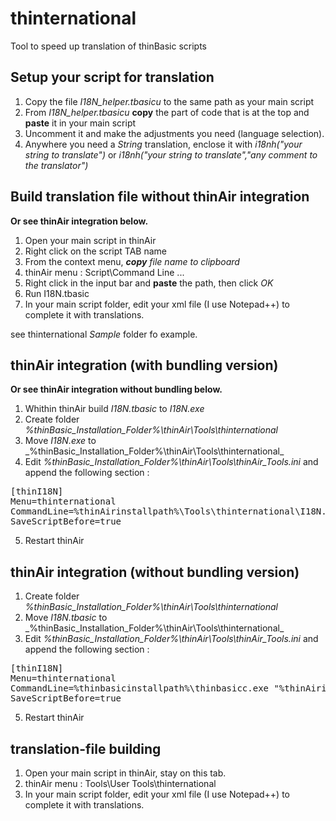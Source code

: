 # thinternational
Tool to speed up translation of thinBasic scripts


## Setup your script for translation

1. Copy the file _I18N_helper.tbasicu_ to the same path as your main script
2. From _I18N_helper.tbasicu_ **copy** the part of code that is at the top and **paste** it in your main script
3. Uncomment it and make the adjustments you need (language selection).
4. Anywhere you need a _String_ translation, enclose it with _i18nh("your string to translate")_ or _i18nh("your string to translate","any comment to the translator")_


## Build translation file without thinAir integration
**Or see thinAir integration below.**

1. Open your main script in thinAir
2. Right click on the script TAB name
3. From the context menu, _**copy** file name to clipboard_
4. thinAir menu : Script\Command Line ...
5. Right click in the input bar and **paste** the path, then click _OK_
6. Run I18N.tbasic
7. In your main script folder, edit your xml file (I use Notepad++) to complete it with translations.

see thinternational _Sample_ folder fo example.


## thinAir integration (with bundling version)
**Or see thinAir integration without bundling below.**

1. Whithin thinAir build _I18N.tbasic_ to _I18N.exe_
2. Create folder _%thinBasic_Installation_Folder%\thinAir\Tools\thinternational_
3. Move _I18N.exe_ to _%thinBasic_Installation_Folder%\thinAir\Tools\thinternational\_
4. Edit  _%thinBasic_Installation_Folder%\thinAir\Tools\thinAir_Tools.ini_ and append the following section :
<pre>
[thinI18N]
Menu=thinternational
CommandLine=%thinAirinstallpath%\Tools\thinternational\I18N.exe %sourcecodefullpathname%
SaveScriptBefore=true
</pre>
5. Restart thinAir


## thinAir integration (without bundling version)

1. Create folder _%thinBasic_Installation_Folder%\thinAir\Tools\thinternational_
3. Move _I18N.tbasic_ to _%thinBasic_Installation_Folder%\thinAir\Tools\thinternational\_
4. Edit  _%thinBasic_Installation_Folder%\thinAir\Tools\thinAir_Tools.ini_ and append the following section :
<pre>
[thinI18N]
Menu=thinternational
CommandLine=%thinbasicinstallpath%\thinbasicc.exe "%thinAirinstallpath%\Tools\thinternational\i18N.tbasic " %sourcecodefullpathname%
SaveScriptBefore=true
</pre>
5. Restart thinAir


## translation-file building 

1. Open your main script in thinAir, stay on this tab.
2. thinAir menu : Tools\User Tools\thinternational
3. In your main script folder, edit your xml file (I use Notepad++) to complete it with translations.

